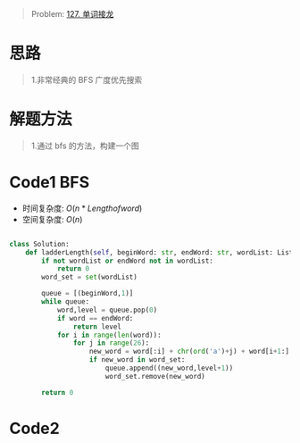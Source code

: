 > Problem: [127. 单词接龙](https://leetcode.cn/problems/word-ladder/description/)

# 思路

> 1.非常经典的 BFS 广度优先搜索

# 解题方法

> 1.通过 bfs 的方法，构建一个图

# Code1 BFS

- 时间复杂度: $O(n*Lengthofword)$
- 空间复杂度: $O(n)$

```Python []

class Solution:
    def ladderLength(self, beginWord: str, endWord: str, wordList: List[str]) -> int:
        if not wordList or endWord not in wordList:
            return 0
        word_set = set(wordList)

        queue = [(beginWord,1)]
        while queue:
            word,level = queue.pop(0)
            if word == endWord:
                return level
            for i in range(len(word)):
                for j in range(26):
                    new_word = word[:i] + chr(ord('a')+j) + word[i+1:]
                    if new_word in word_set:
                        queue.append((new_word,level+1))
                        word_set.remove(new_word)

        return 0
```

# Code2
